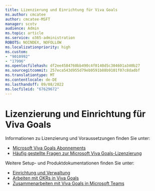 ```yaml
---
title: Lizenzierung und Einrichtung für Viva Goals
ms.author: cmcatee
author: cmcatee-MSFT
manager: scotv
audience: Admin
ms.topic: article
ms.service: o365-administration
ROBOTS: NOINDEX, NOFOLLOW
ms.localizationpriority: high
ms.custom:
- "9010992"
- "17996"
ms.openlocfilehash: df2ee4584760bb490c4f0140d5c304601a340b27
ms.sourcegitcommit: 257eca543d955d79eb9591b88b9101f07c8dadbf
ms.translationtype: MT
ms.contentlocale: de-DE
ms.lasthandoff: 09/08/2022
ms.locfileid: "67629672"
---
```

# <a name="licensing-and-setup-for-viva-goals"></a>Lizenzierung und Einrichtung für Viva Goals

Informationen zu Lizenzierung und Voraussetzungen finden Sie unter:

- [Microsoft Viva Goals Abonnements](https://www.microsoft.com/microsoft-viva/goals#office-SKUChooser-056219c)
- [Häufig gestellte Fragen zur Microsoft Viva Goals-Lizenzierung](https://www.microsoft.com/microsoft-viva/buy-goals?activetab=pivot:faqtab)

Weitere Setup- und Produktdokumentationen finden Sie unter:

- [Einrichtung und Verwaltung](https://docs.microsoft.com/viva/goals/navigate-admin-dashboard)
- [Arbeiten mit OKRs in Viva Goals](https://docs.microsoft.com/viva/goals/understanding-views) 
- [Zusammenarbeiten mit Viva Goals in Microsoft Teams](https://docs.microsoft.com/viva/goals/ms-teams-integration)